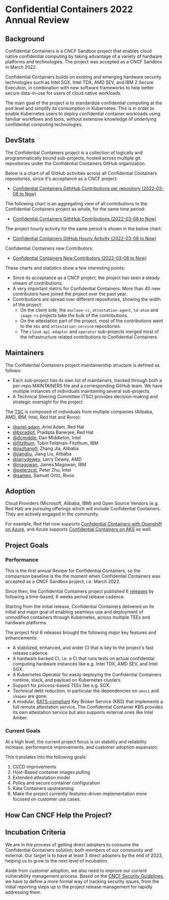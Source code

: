 # Confidential Containers 2022 Annual Review

## Background

Confidential Containers is a CNCF Sandbox project that enables cloud native
confidential computing by taking advantage of a variety of hardware platforms
and technologies. The project was accepted as a CNCF Sandbox in March 2022.

Confidential Containers builds on existing and emerging hardware security
technologies such as Intel SGX, Intel TDX, AMD SEV, and IBM Z Secure Execution,
in combination with new software frameworks to help better secure data-in-use 
for users of cloud native workloads.

The main goal of the project is to standardize confidential computing at the
pod level and simplify its consumption in Kubernetes. This is in order to enable
Kubernetes users to deploy confidential container workloads using familiar
workflows and tools, without extensive knowledge of underlying confidential
computing technologies.

## DevStats

The Confidential Containers project is a collection of logically and
programmatically bound sub-projects, hosted across multiple git repositories
under the Confidential Containers GitHub organization.

Below is a chart of all GitHub activities across all Confidential Containers
repositories, since it's acceptance as a CNCF project:
* [Confidential Containers GithHub Contributions per repository (2022-03-08 to Now)](https://confidentialcontainers.devstats.cncf.io/d/1/activity-repository-groups?orgId=1&from=1646694000000&to=1686261599000)

The following chart is an aggregating view of all contributions to the
Confidential Containers project as whole, for the same time period:
* [Confidential Containers GithHub Contributions (2022-03-08 to Now)](https://confidentialcontainers.devstats.cncf.io/d/74/contributions-chart?orgId=1&var-period=d7&var-metric=contributions&var-repogroup_name=All&var-country_name=All&var-company_name=All&var-company=all&from=1646694000000&to=now-1h)

The project hourly activity for the same period is shown in the below chart:
* [Confidential Containers GitHub Hourly Activity (2022-03-08 to Now)](https://confidentialcontainers.devstats.cncf.io/d/8/dashboards?orgId=1&from=1646694000000&to=now-1h&viewPanel=2&refresh=15m)

Confidential Containers new Contributors:
* [Confidential Containers New Contributors (2022-03-08 to Now)](https://confidentialcontainers.devstats.cncf.io/d/52/new-contributors-table?orgId=1&from=1646694000000&to=now-1h)

These charts and statistics show a few interesting points:

* Since its acceptance as a CNCF project, the project has seen a steady stream
  of contributions.
* A very important metric for Confidential Containers: More than 40 new
  contributors have joined the project over the past year.
* Contributions are spread over different repositories, showing the width of the
  project:
  * On the client side, the `enclave-cc`, `attestation-agent`, `td-shim` and
    `image-rs` projects take the bulk of the contributions.
  * On the attestation part of the project, most of the contributions went to
    the `kbs` and `attestation-service` repositories.
  * The `cloud-api-adaptor` and `operator` sub-projects merged most of the
    infrastructure related contributions to Confidential Containers.

## Maintainers

The Confidential Containers project maintainership structure is defined as
follows:

* Each sub-project has its own list of maintainers, tracked through both a
  per-repo MAINTAINERS file and a corresponding GitHub team. We have multiple
  instances of individuals maintaining several sub-projects.
* A Technical Steering Committee (TSC) provides decision-making and strategic
  oversight for the project.

The [TSC](https://github.com/confidential-containers/community/blob/main/MAINTAINERS)
is composed of individuals from multiple companies (Alibaba, AMD, IBM, Intel,
Red Hat and Rivos):

- [@ariel-adam](https://github.com/ariel-adam), Ariel Adam, Red Hat
- [@bpradipt](https://github.com/bpradipt), Pradipta Banerjee, Red Hat
- [@dcmiddle](https://github.com/dcmiddle), Dan Middleton, Intel
- [@fitzthum](https://github.com/fitzthum), Tobin Feldman-Fitzthum, IBM
- [@jiazhang0](https://github.com/jiazhang0), Zhang Jia, Alibaba
- [@jiangliu](https://github.com/jiangliu), Jiang Liu, Alibaba
- [@larrydewey](https://github.com/larrydewey), Larry Dewey, AMD
- [@magowan](https://github.com/magowan), James Magowan, IBM
- [@peterzcst](https://github.com/peterzcst), Peter Zhu, Intel
- [@sameo](https://github.com/sameo), Samuel Ortiz, Rivos

## Adoption

Cloud Providers (Microsoft, Alibaba, IBM) and Open Source Vendors (e.g. Red Hat)
are pursuing offerings which will include Confidential Containers. They are
actively engaged in the community.

For example, Red Hat now supports [Confidential Containers with Openshift on Azure](https://www.redhat.com/en/blog/confidential-containers-azure-openshift-setup-guide),
and Azure supports [Confidential Containers on AKS](https://superuser.openinfra.dev/articles/aligning-with-kata-confidential-containers-to-achieve-zero-trust-operator-deployments-with-aks/)
as well.

## Project Goals

### Performance

This is the first annual Review for Confidential Containers, so the comparison
baseline is the the moment when Confidential Containers was accepted as a CNCF
Sandbox project, i.e. March 2022.

Since then, the Confidential Containers project published 6
[releases](https://github.com/confidential-containers/documentation/tree/main/releases)
by following a time-based, 6 weeks period release cadence.

Starting from the initial release, Confidential Containers delivered on its
initial and major goal of enabling seamless use and deployment of unmodified
containers through Kubernetes, across multiple TEEs and hardware platforms.

The project first 6 releases brought the following major key features and
enhancements:

- A stabilized, enhanced, and wider CI that is key to the project's fast release
  cadence.
- A hardware backed CI, i.e. a CI that runs tests on actual confidential
  computing hardware instances like e.g. Intel TDX, AMD SEV, and Intel SGX.
- A Kubernetes Operator for easily deploying the Confidential Containers
  runtime, stack, and payload on Kubernetes clusters.
- Support for process-based TEEs like e.g. SGX.
- Technical debt reduction, in particular the dependencies on `umoci` and
  `skopeo` are gone.
- A modular, [RATS-compliant](https://datatracker.ietf.org/doc/rfc9334/) Key
  Broker Service (KBS) that implements a full remote attestation service. The
  Confidential Container KBS provides its own attestation service but also
  supports external ones like Intel Amber.

### Current Goals

At a high level, the current project focus is on stability and reliability
increase, performance improvements, and customer adoption expansion.

This translates into the following goals:

1. CI/CD improvements
1. Host-Based container images pulling
1. Extended attestation model
1. Policy and secure container configuration
1. Kata Containers upstreaming
1. Make the project currently features-driven implementation more focused on
   customer use cases.

## How Can CNCF Help the Project?

## Incubation Criteria

We are in the process of getting direct adopters to consume the Confidential
Containers solution; both members of our community and external. Our target is
to have at least 3 direct adopters by the end of 2023, helping us to grow to
the next level of incubation.

Aside from customer adoption, we also need to improve our current vulnerability
management process. Based on the [CNCF Security Guidelines](https://contribute.cncf.io/maintainers/security/security-guidelines/),
we have to define a more formal way of tracking security issues, from the
initial reporting steps up to the project release management for rapidly
addressing them.
